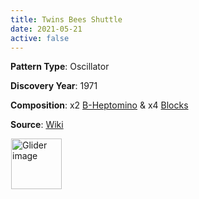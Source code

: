 ```yaml
---
title: Twins Bees Shuttle
date: 2021-05-21
active: false
---
```



**Pattern Type**: Oscillator

**Discovery Year**: 1971

**Composition**: x2 [B-Heptomino](https://galapagos.netlify.app/database/b-heptomino/) & x4 [Blocks](https://galapagos.netlify.app/database/block/)

**Source**: [Wiki](https://www.conwaylife.com/wiki/Twin_bees_shuttle)
<!--more-->

<p>
<script type="text/javascript" src="https://www.conwaylife.com/js/lv-plugin.js"></script></p>

<div class="rle"><div class="codebox"><div style="display:none; position: relative; z-index: 1031;"><code>x = 22, y = 7, rule = Life
17bo$2o15b2o8b2o$2o16b2o7b2o$13b2o2b2o4$13b2o2b2o$2o16b2o7b2o$2o15b2o
8b2o$17bo!
#C [[ THEME 6 GRID GRIDMAJOR 0 ZOOM 14.0 ]]
#C [[ COLOR ARROW Orange ARROWSIZE 3 0.05 ARROWALPHA 0.70 ]]
#C [[  ARROW -2 8 23 8 32  ]]
#C [[ COLOR ARROW Red ARROWSIZE 3 0.1 ARROWALPHA 0.70 ]]
#C [[  ARROW 23 8 23 -2 32  ]]
#C [[ COLOR ARROW Green ARROWSIZE 3 0.05 ARROWALPHA 0.70 ]]
#C [[  ARROW 23 -2 -2 -2 32  ]]
#C [[ COLOR ARROW Blue ARROWSIZE 3 0.1 ARROWALPHA 0.70 ]]
#C [[  ARROW -2 -2 -2 8 32  ]]
#C [[ COLOR LABEL Green LABELSIZE 40  LABELALPHA 0.70 ]]
#C [[ LABEL 10 -4 14 "Queen Bee Shuttle" ]]
#C [[ COLOR ARROW Purple ARROWSIZE 3 0.1 ARROWALPHA 0.70 ]]
#C [[  ARROW -2 5 3 5 32  ]]
#C [[ COLOR ARROW Cyan ARROWSIZE 3 0.1 ARROWALPHA 0.70 ]]
#C [[  ARROW 3 5 3 0 32  ]]
#C [[ COLOR ARROW Yellow ARROWSIZE 3 0.1 ARROWALPHA 0.70 ]]
#C [[  ARROW 3 0 -2 0 32  ]]
#C [[ COLOR ARROW Brown ARROWSIZE 3 0.1 ARROWALPHA 0.70 ]]
#C [[  ARROW -2 0 -2 5 32  ]]
#C [[ COLOR LABEL Green LABELSIZE 40  LABELALPHA 0.70 ]]
#C [[ LABEL 0 6 32 "Block" ]]
#C [[ COLOR ARROW Purple ARROWSIZE 3 0.1 ARROWALPHA 0.70 ]]
#C [[  ARROW 18 5 23 5 32  ]]
#C [[ COLOR ARROW Cyan ARROWSIZE 3 0.1 ARROWALPHA 0.70 ]]
#C [[  ARROW 23 5 23 0 32  ]]
#C [[ COLOR ARROW Yellow ARROWSIZE 3 0.1 ARROWALPHA 0.70 ]]
#C [[  ARROW 23 0 18 0 32  ]]
#C [[ COLOR ARROW Brown ARROWSIZE 3 0.1 ARROWALPHA 0.70 ]]
#C [[  ARROW 18 0 18 5 32  ]]
#C [[ COLOR LABEL Green LABELSIZE 40  LABELALPHA 0.70 ]]
#C [[ LABEL 20 6 32 "Block" ]]
#C [[ COLOR ARROW Fuchsia ARROWSIZE 3 0.1 ARROWALPHA 0.70 ]] 
#C [[ ARROW 3 8 11 8 32 ]] 
#C [[ COLOR ARROW Lime ARROWSIZE 3 0.1 ARROWALPHA 0.70 ]] 
#C [[ ARROW 11 8 11 -2 32 ]] 
#C [[ COLOR ARROW Salmon ARROWSIZE 3 0.1 ARROWALPHA 0.70 ]] 
#C [[ ARROW 11 -2 3 -2 32 ]] 
#C [[ COLOR ARROW Gray ARROWSIZE 3 0.1 ARROWALPHA 0.70 ]] 
#C [[ ARROW 3 -2 3 8 32 ]] 
#C [[ COLOR LABEL Green LABELSIZE 40 LABELALPHA 0.70 ]] 
#C [[ LABEL 7 9 32 "Queen Bee" ]]
</code></div></div><canvas width="760" height="560" style="margin-left:1px; position: relative; z-index: 1031;"><noscript> <a href="https://www.conwaylife.com/wiki/File:Glider.png" class="image" title="Glider image"><img alt="Glider image" src="https://www.conwaylife.com/w/images/7/79/Glider.png" decoding="async" width="81" height="81" /></a> </noscript></canvas></div>
